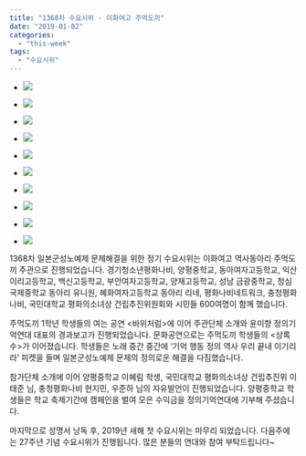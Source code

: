 ```yaml
---
title: "1368차 수요시위 - 이화여고 주먹도끼"
date: "2019-01-02"
categories: 
  - "this-week"
tags: 
  - "수요시위"
---
```


- ![](https://womenandwar.net/kr/wp-content/uploads/2019/01/1-1024x680.jpg)
    
- ![](https://womenandwar.net/kr/wp-content/uploads/2019/01/2-1024x680.jpg)
    
- ![](https://womenandwar.net/kr/wp-content/uploads/2019/01/3-1024x680.jpg)
    
- ![](https://womenandwar.net/kr/wp-content/uploads/2019/01/4-1024x680.jpg)
    
- ![](https://womenandwar.net/kr/wp-content/uploads/2019/01/5-1024x680.jpg)
    
- ![](https://womenandwar.net/kr/wp-content/uploads/2019/01/6-1024x680.jpg)
    
- ![](https://womenandwar.net/kr/wp-content/uploads/2019/01/7-1024x680.jpg)
    
- ![](https://womenandwar.net/kr/wp-content/uploads/2019/01/8-1024x680.jpg)
    
- ![](https://womenandwar.net/kr/wp-content/uploads/2019/01/9-1024x680.jpg)
    
- ![](https://womenandwar.net/kr/wp-content/uploads/2019/01/10-1024x680.jpg)
    

1368차 일본군성노예제 문제해결을 위한 정기 수요시위는 이화여고 역사동아리 주먹도끼 주관으로 진행되었습니다. 경기청소년평화나비, 양평중학교, 동아여자고등학교, 익산 이리고등학교, 백신고등학교, 부안여자고등학교, 양재고등학교, 성남 금광중학교, 청심국제중학교 동아리 유니원, 혜화여자고등학교 동아리 리네, 평화나비네트워크, 충청평화나비, 국민대학교 평화의소녀상 건립추진위원회와 시민들 600여명이 함께 했습니다.

주먹도끼 1학년 학생들의 여는 공연 <바위처럼>에 이어 주관단체 소개와 윤미향 정의기억연대 대표의 경과보고가 진행되었습니다. 문화공연으로는 주먹도끼 학생들의 <상록수>가 이어졌습니다. 학생들은 노래 중간 중간에 ‘기억 행동 정의 역사 우리 끝내 이기리라’ 피켓을 들며 일본군성노예제 문제의 정의로운 해결을 다짐했습니다.

참가단체 소개에 이어 양평중학교 이혜림 학생, 국민대학교 평화의소녀상 건립추진위 이태준 님, 충청평화나비 현지민, 우준하 님의 자유발언이 진행되었습니다. 양평중학교 학생들은 학교 축제기간에 캠페인을 벌여 모은 수익금을 정의기억연대에 기부해 주셨습니다.

마지막으로 성명서 낭독 후, 2019년 새해 첫 수요시위는 마무리 되었습니다. 다음주에는 27주년 기념 수요시위가 진행됩니다. 많은 분들의 연대와 참여 부탁드립니다~
